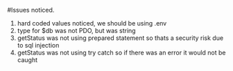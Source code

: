 #Issues noticed.

1) hard coded values noticed, we should be using .env
2) type for $db was not PDO, but was string
3) getStatus was not using prepared statement so thats a security risk due to sql injection
4) getStatus was not using try catch so if there was an error it would not be caught
